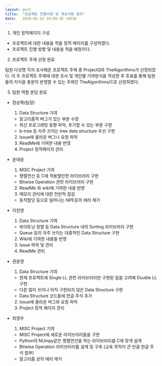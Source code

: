 ```yaml
---
layout: post
title:  "프로젝트 진행사항 및 개선사항 정리"
date:   2020-05-24 19:09:36 +0530
---
```


1. 개인 정적페이지 구성

 - 프로젝트에 대한 내용을 적을 정적 페이지를 구성하였다. 
 - 프로젝트 진행 방향 및 내용을 적을 예정이다.

2. 프로젝트 주제 선정 완료

팀원 다섯명 각자 조사해온 프로젝트 주제 중 ProjectQ와 TheAlgorithms가 선정되었다. 
이 두 프로젝트 주제에 대한 조사 및 개인별 기여방식을 작성한 후 투표를 통해 팀원들의 지식을 충분히 반영할 수 있는 주제인 TheAlgorithms/C로 선정하였다. 

3. 팀원 역할 분담 완료

- 정승혁(팀장)
  1. Data Structure 기여 
    - 알고리즘적 버그가 있는 부분 수정
    - 최신 프로그래밍 동향 파악, 추가할 수 있는 부분 구현
    - b-tree 등 자주 쓰이는 tree data structure 우선 구현
  2. Issue에 올라온 버그나 요청 파악
  3. ReadMe에 기여한 내용 반영
  4. Project 정적페이지 관리
  
- 윤태웅
  1. MISC Project 기여
    - 행렬연산 등 C에 적용할만한 라이브러리 구현
    - Bitwise Operation 관련 라이브러리 구현
  2. ReadMe 와 wiki에 기여한 내용 반영
  3. 메모리 관리에 대한 전반적 점검
    - 동적할당 등으로 일어나는 NPE등의 에러 제거
    
- 이찬영
  1. Data Structure 기여
    - 바이토닝 정렬 등 Data Structure 내의 Sorting 라이브러리 구현
    - Queue 등의 자주 쓰이는 대중적인 Data Structure 구현
  2. Wiki에 기여한 내용들 반영
  3. Issue 파악 및 관리
  4. ReadMe 관리
  
- 권윤영
  1. Data Structure 기여
    - 현재 프로젝트에 Single LL 관련 라이브러리만 구현된 점을 고려해 Double LL 구현
    - 다른 많이 쓰이나 아직 구현되지 않은 Data Structure 구현
    - Data Structure 코드들에 한글 주석 추가
  2. Issue에 올라온 버그와 요청 파악
  3. Project 정적 페이지 관리
  
- 최영우
  1. MISC Project 기여
    - MISC Project에 새로운 라이브러리들을 구현
    - Python의 NUmpy같은 행렬연산을 하는 라이브러리를 C에 맞게 설계
    - Bitwise Operation 라이브러리를 설계 및 구축 (교육 목적이 큰 만큼 한글 주석 첨부)
    - 알고리즘 상의 에러 제거
